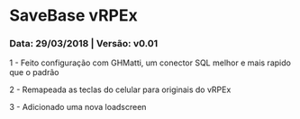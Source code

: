# SaveBase vRPEx  
  
### Data: 29/03/2018 | Versão: v0.01
1 - Feito configuração com GHMatti, um conector SQL melhor e mais rapido que o padrão

2 - Remapeada as teclas do celular para originais do vRPEx

3 - Adicionado uma nova loadscreen